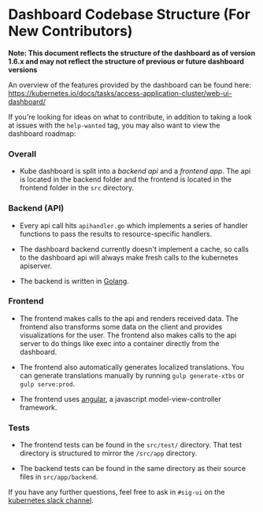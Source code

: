 # Dashboard Codebase Structure (For New Contributors)

**Note: This document reflects the structure of the dashboard as of version 1.6.x and may not reflect the structure of previous or future dashboard versions**

An overview of the features provided by the dashboard can be found here:
https://kubernetes.io/docs/tasks/access-application-cluster/web-ui-dashboard/

If you're looking for ideas on what to contribute, in addition to taking a look at issues with the `help-wanted` tag, you may also want to view the dashboard roadmap:

### Overall
- Kube dashboard is split into a *backend api* and a *frontend app*. The api is located in the backend folder and the frontend is located in the frontend folder in the `src` directory.

### Backend (API)
- Every api call hits `apihandler.go` which implements a series of handler functions to pass the results to resource-specific handlers.

- The dashboard backend currently doesn't implement a cache, so calls to the dashboard api will always make fresh calls to the kubernetes apiserver.

- The backend is written in [Golang](https://golang.org/).

### Frontend
- The frontend makes calls to the api and renders received data. The frontend also transforms some data on the client and provides visualizations for the user. The frontend also makes calls to the api server to do things like exec into a container directly from the dashboard.

- The frontend also automatically generates localized translations. You can generate translations manually by running `gulp generate-xtbs` or `gulp serve:prod`.

- The frontend uses [angular](https://angular.io/), a javascript model-view-controller framework.

### Tests
- The frontend tests can be found in the `src/test/` directory. That test directory is structured to mirror the `/src/app` directory.

- The backend tests can be found in the same directory as their source files in `src/app/backend`.

If you have any further questions, feel free to ask in `#sig-ui` on the [kubernetes slack channel](http://slack.k8s.io/).
